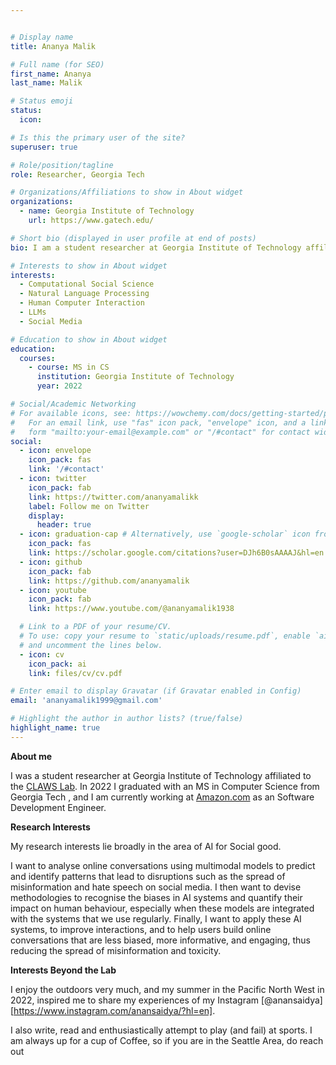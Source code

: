 ```yaml
---


# Display name
title: Ananya Malik

# Full name (for SEO)
first_name: Ananya 
last_name: Malik

# Status emoji
status:
  icon:

# Is this the primary user of the site?
superuser: true

# Role/position/tagline
role: Researcher, Georgia Tech

# Organizations/Affiliations to show in About widget
organizations:
  - name: Georgia Institute of Technology
    url: https://www.gatech.edu/

# Short bio (displayed in user profile at end of posts)
bio: I am a student researcher at Georgia Institute of Technology affiliated to the [CLAWS Lab](https://faculty.cc.gatech.edu/~srijan/)

# Interests to show in About widget
interests:
  - Computational Social Science
  - Natural Language Processing
  - Human Computer Interaction
  - LLMs
  - Social Media

# Education to show in About widget
education:
  courses:
    - course: MS in CS
      institution: Georgia Institute of Technology
      year: 2022

# Social/Academic Networking
# For available icons, see: https://wowchemy.com/docs/getting-started/page-builder/#icons
#   For an email link, use "fas" icon pack, "envelope" icon, and a link in the
#   form "mailto:your-email@example.com" or "/#contact" for contact widget.
social:
  - icon: envelope
    icon_pack: fas
    link: '/#contact'
  - icon: twitter
    icon_pack: fab
    link: https://twitter.com/ananyamalikk
    label: Follow me on Twitter
    display:
      header: true
  - icon: graduation-cap # Alternatively, use `google-scholar` icon from `ai` icon pack
    icon_pack: fas
    link: https://scholar.google.com/citations?user=DJh6B0sAAAAJ&hl=en
  - icon: github
    icon_pack: fab
    link: https://github.com/ananyamalik
  - icon: youtube
    icon_pack: fab
    link: https://www.youtube.com/@ananyamalik1938

  # Link to a PDF of your resume/CV.
  # To use: copy your resume to `static/uploads/resume.pdf`, enable `ai` icons in `params.yaml`,
  # and uncomment the lines below.
  - icon: cv
    icon_pack: ai
    link: files/cv/cv.pdf

# Enter email to display Gravatar (if Gravatar enabled in Config)
email: 'ananyamalik1999@gmail.com'

# Highlight the author in author lists? (true/false)
highlight_name: true
---
```


**About me**

I was a student researcher at Georgia Institute of Technology affiliated to the [CLAWS Lab](https://faculty.cc.gatech.edu/~srijan/). In 2022 I graduated with an MS in Computer Science from Georgia Tech , and I am currently working at [Amazon.com](https://www.amazon.com/) as an Software Development Engineer.


**Research Interests**

My research interests lie broadly in the area of AI for Social good.

I want to analyse online conversations using multimodal models to predict and identify patterns that lead to disruptions such as the spread of misinformation and hate speech on social media. I then want to devise methodologies to recognise the biases in AI systems and quantify their impact on human behaviour, especially when these models are integrated with the systems that we use regularly. Finally, I want to apply these AI systems, to improve interactions, and to help users build online conversations that are less biased, more informative, and engaging, thus reducing the spread of misinformation and toxicity.

**Interests Beyond the Lab**

I enjoy the outdoors very much, and my summer in the Pacific North West in 2022, inspired me to share my experiences of my Instagram [@anansaidya][https://www.instagram.com/anansaidya/?hl=en]. 

I also write, read and enthusiastically attempt to play (and fail) at sports. I am always up for a cup of Coffee, so if you are in the Seattle Area, do reach out

